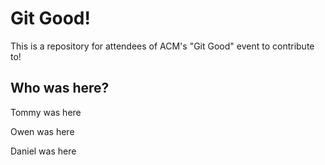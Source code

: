 # Git Good!

This is a repository for attendees of ACM's "Git Good" event to contribute to!

## Who was here?

Tommy was here

Owen was here

Daniel was here
